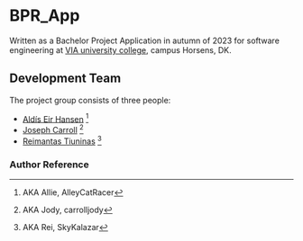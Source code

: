 # BPR_App
Written as a Bachelor Project Application in autumn of 2023 for software engineering at [VIA university college](https://via.dk), campus Horsens, DK.  

## Development Team
The project group consists of three people:

- [Aldís Eir Hansen](https://github.com/AlleyCatRacer) [^0]
- [Joseph Carroll](https://github.com/carrolljody) [^1]
- [Reimantas Tiuninas](https://github.com/SkyKalazar) [^2]

### Author Reference

[^0]: AKA Allie, AlleyCatRacer
[^1]: AKA Jody, carrolljody
[^2]: AKA Rei, SkyKalazar
